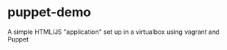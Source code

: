 puppet-demo
===========

A simple HTML/JS "application" set up in a virtualbox using vagrant and Puppet

